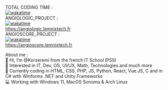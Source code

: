 TOTAL CODING TIME :  
[![wakatime](https://wakatime.com/badge/user/bd983427-c491-4a42-8cb8-c95de187e70a.svg)](https://wakatime.com/@bd983427-c491-4a42-8cb8-c95de187e70a)    
ANGIOLOGIC_PROJECT :  
[![wakatime](https://wakatime.com/badge/github/Korzeremi/AngioLogic.svg)](https://wakatime.com/badge/github/Korzeremi/AngioLogic)  
https://angiologic.lemnixtech.fr    
ANGIOSCORE_PROJECT :  
[![wakatime](https://wakatime.com/badge/user/bd983427-c491-4a42-8cb8-c95de187e70a/project/3140c132-33c9-4a03-9dae-2ceeb71d5ba9.svg)](https://wakatime.com/badge/user/bd983427-c491-4a42-8cb8-c95de187e70a/project/3140c132-33c9-4a03-9dae-2ceeb71d5ba9)  
https://angioscore.lemnixtech.fr  

About me :  
👋 Hi, I’m @Korzeremi from the french IT School IPSSI  
👀 Interested in IT, Dev, OS, UI/UX, Math, Technologies and much more  
🔭 Currently coding in HTML, CSS, PHP, JS, Python, React, Vue.JS, C and in C# with Winforms .NET and Unity Frameworks  
💻 Working with Windows 11, MacOS Sonoma & Arch Linux
